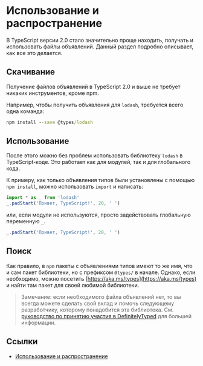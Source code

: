 # Использование и распространение

В TypeScript версии 2.0 стало значительно проще находить, получать и использовать файлы объявлений.
Данный раздел подробно описывает, как все это делается.

## Скачивание

Получение файлов объявлений в TypeScript 2.0 и выше не требует никаких инструментов, кроме npm.

Например, чтобы получить объявления для `lodash`, требуется всего одна команда:

```cmd
npm install --save @types/lodash
```

## Использование

После этого можно без проблем использовать библиотеку `lodash` в TypeScript-коде.
Это работает как для модулей, так и для глобального кода.

К примеру, как только объявления типов были установлены с помощью `npm install`, можно использовать `import` и написать:

```ts
import * as _ from 'lodash'
_.padStart('Привет, TypeScript!', 20, ' ')
```

или, если модули не используются, просто задействовать глобальную переменную `_`.

```ts
_.padStart('Привет, TypeScript!', 20, ' ')
```

## Поиск

Как правило, в `npm` пакеты с объявлениями типов имеют то же имя, что и сам пакет библиотеки, но с префиксом `@types/` в начале. Однако, если необходимо, можно посетить [https://aka.ms/types](https://aka.ms/types) и найти там пакет для своей любимой библиотеки.

> Замечание: если необходимого файла объявлений нет, то вы всегда можете сделать свой вклад и помочь следующему разработчику, которому понадобится эта библиотека.
> См. [руководство по принятию участия в DefinitelyTyped](http://definitelytyped.org/guides/contributing.html) для большей информации.

## Ссылки

- [Использование и распространение](http://typescript-lang.ru/docs/declaration%20files/Consumption.html)
